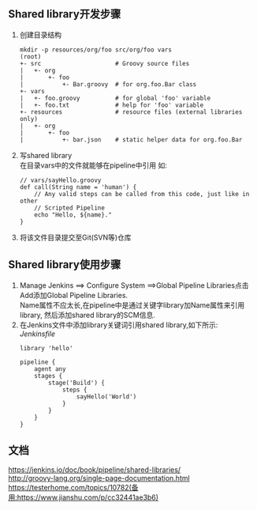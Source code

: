 ## Shared library开发步骤
1. 创建目录结构
    ```
    mkdir -p resources/org/foo src/org/foo vars
    (root)
    +- src                     # Groovy source files
    |   +- org
    |       +- foo
    |           +- Bar.groovy  # for org.foo.Bar class
    +- vars
    |   +- foo.groovy          # for global 'foo' variable
    |   +- foo.txt             # help for 'foo' variable
    +- resources               # resource files (external libraries only)
    |   +- org
    |       +- foo
    |           +- bar.json    # static helper data for org.foo.Bar
    ```
2. 写shared library  
    在目录vars中的文件就能够在pipeline中引用
    如:
    ```
    // vars/sayHello.groovy
    def call(String name = 'human') {
        // Any valid steps can be called from this code, just like in other
        // Scripted Pipeline
        echo "Hello, ${name}."
    }
    ```
3. 将该文件目录提交至Git(SVN等)仓库

## Shared library使用步骤
1. Manage Jenkins ==> Configure System ==>Global Pipeline Libraries点击Add添加Global Pipeline Libraries.  
Name属性不应太长,在pipeline中是通过关键字library加Name属性来引用library, 然后添加shared library的SCM信息.
2. 在Jenkins文件中添加library关键词引用shared library,如下所示:  
    *Jenkinsfile*
    ```
    library 'hello'

    pipeline {
        agent any
        stages {
            stage('Build') {
                steps {
                    sayHello('World')
                }
            }
        }
    }
    ```

## 文档
https://jenkins.io/doc/book/pipeline/shared-libraries/  
http://groovy-lang.org/single-page-documentation.html  
https://testerhome.com/topics/10782(备用:https://www.jianshu.com/p/cc32441ae3b6)

